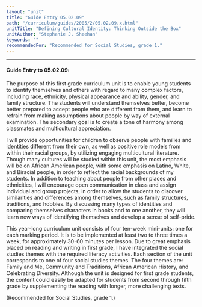 ```yaml
---
layout: "unit"
title: "Guide Entry 05.02.09"
path: "/curriculum/guides/2005/2/05.02.09.x.html"
unitTitle: "Defining Cultural Identity: Thinking Outside the Box"
unitAuthor: "Stephanie J. Sheehan"
keywords: ""
recommendedFor: "Recommended for Social Studies, grade 1."
---
```

<body>
<hr/>
<h4>
Guide Entry to 05.02.09:
</h4>
<p>
The purpose of this first grade curriculum unit is to enable young students to identify themselves and others with regard to many complex factors, including race, ethnicity, physical appearance and ability, gender, and family structure. The students will understand themselves better, become better prepared to accept people who are different from them, and learn to refrain from making assumptions about people by way of external examination. The secondary goal is to create a tone of harmony among classmates and multicultural appreciation.
</p>
<p>
I will provide opportunities for children to observe people with families and identities different from their own, as well as positive role models from within their racial groups, by utilizing engaging multicultural literature. Though many cultures will be studied within this unit, the most emphasis will be on African American people, with some emphasis on Latino, White, and Biracial people, in order to reflect the racial backgrounds of my students. In addition to teaching about people from other places and ethnicities, I will encourage open communication in class and assign individual and group projects, in order to allow the students to discover similarities and differences among themselves, such as family structures, traditions, and hobbies. By discussing many types of identities and comparing themselves characters in books and to one another, they will learn new ways of identifying themselves and develop a sense of self-pride.
</p>
<p>
This year-long curriculum unit consists of four ten-week mini-units: one for each marking period. It is to be implemented at least two to three times a week, for approximately 30-60 minutes per lesson. Due to great emphasis placed on reading and writing in first grade, I have integrated the social studies themes with the required literacy activities. Each section of the unit corresponds to one of four social studies themes. The four themes are: Family and Me, Community and Traditions, African American History, and Celebrating Diversity. Although the unit is designed for first grade students, the content could easily be adapted for students from second through fifth grade by supplementing the reading with longer, more challenging texts.
</p>
<p>
(Recommended for Social Studies, grade 1.)
</p>
</body>